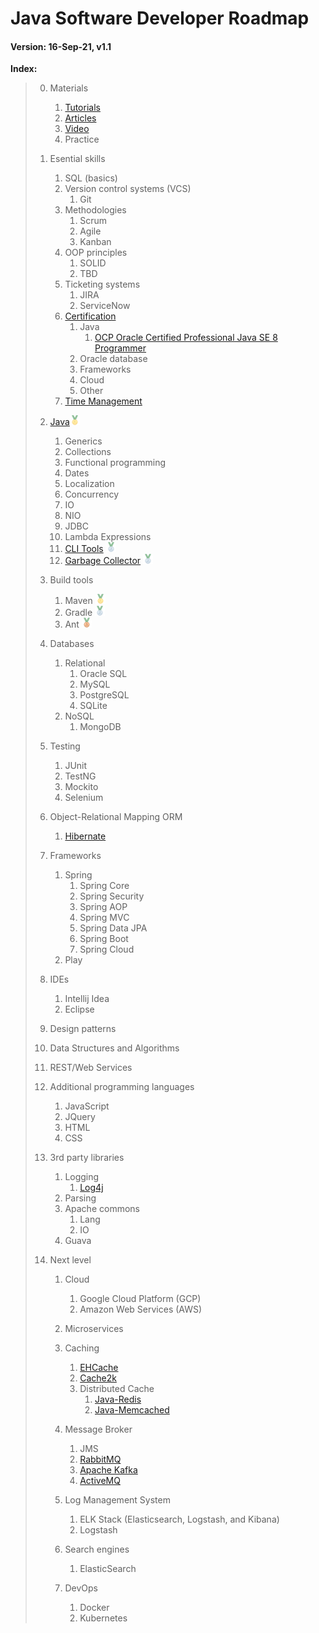 # Java Software Developer Roadmap

#### Version: 16-Sep-21, v1.1

**Index:**
> 0. Materials
>    1. [Tutorials](Materials/Tutorials.md)
>    2. [Articles](Materials/Articles.md)
>    3. [Video](Materials/Video.md)
>    4. Practice
>    
> 1. Esential skills
>     1. SQL (basics)
>     2. Version control systems (VCS)
>         1. Git
>     3. Methodologies
>        1. Scrum
>        2. Agile
>        3. Kanban
>     4. OOP principles
>        1. SOLID
>        2. TBD
>     5. Ticketing systems
>        1. JIRA
>        2. ServiceNow
>     6. [Certification](Certification/README.md)
>        1. Java
>           1. [OCP Oracle Certified Professional Java SE 8 Programmer](Certification/OCP_Oracle_Certified_Professional/README.md)
>        2. Oracle database
>        3. Frameworks
>        4. Cloud
>        5. Other
>     7. [Time Management](Time_Management/README.md)
> 
> 2. [Java](Java/README.md)<img src="img/medal_1st.png" /> 
>     1. Generics
>     2. Collections
>     3. Functional programming
>     4. Dates
>     5. Localization
>     6. Concurrency
>     7. IO
>     8. NIO
>     9. JDBC
>     10. Lambda Expressions
>     11. [CLI Tools](Java/CLI_tools.md) <img src="img/medal_2nd.png" /> 
>     12. [Garbage Collector](Java/README.md#garbage_collector) <img src="img/medal_2nd.png" /> 
> 
> 3. Build tools
>     1. Maven <img src="img/medal_1st.png" /> 
>     2. Gradle <img src="img/medal_2nd.png" /> 
>     3. Ant <img src="img/medal_3rd.png" /> 
> 
> 4. Databases
>     1. Relational
>         1. Oracle SQL
>         2. MySQL
>         3. PostgreSQL
>         4. SQLite
>     2. NoSQL
>         1. MongoDB
> 
> 5. Testing
>     1. JUnit
>     2. TestNG
>     3. Mockito
>     4. Selenium
> 
> 6. Object-Relational Mapping ORM
>     1. [Hibernate](ORM/Hibernate.md)
> 
> 7. Frameworks
>     1. Spring
>         1. Spring Core
>         2. Spring Security
>         3. Spring AOP
>         4. Spring MVC
>         5. Spring Data JPA
>         6. Spring Boot
>         7. Spring Cloud
>     2. Play
> 
> 8. IDEs
>     1. Intellij Idea 
>     2. Eclipse
> 
> 8. Design patterns
> 
> 9. Data Structures and Algorithms
> 
> 10. REST/Web Services
> 
> 11. Additional programming languages
>     1. JavaScript
>     2. JQuery
>     3. HTML
>     4. CSS
> 
> 12. 3rd party libraries
>     1. Logging
>         1. [Log4j](https://logging.apache.org/log4j)
>     2. Parsing
>     3. Apache commons
>         1. Lang
>         1. IO
>     3. Guava
> 
> 13. Next level
>     1. Cloud
>         1. Google Cloud Platform (GCP)
>         2. Amazon Web Services (AWS)
> 
>     2. Microservices
> 
>     3. Caching
>         1. [EHCache](http://www.ehcache.org/)
>         2. [Cache2k](https://cache2k.org/)
>         3. Distributed Cache
>             1. [Java-Redis](https://github.com/xetorthio/jedis)
>             2. [Java-Memcached](https://redislabs.com/lp/memcached-java/)
> 
>     3. Message Broker
>         1. JMS
>         2. [RabbitMQ](https://www.rabbitmq.com/tutorials/tutorial-one-javascript.html)
>         3. [Apache Kafka](https://www.npmjs.com/package/kafka-node)
>         3. [ActiveMQ](https://github.com/apache/activemq)
> 
>     4. Log Management System
>         1. ELK Stack (Elasticsearch, Logstash, and Kibana)
>         2. Logstash
> 
>     5. Search engines
>         1. ElasticSearch
>     
>     5. DevOps
>         1. Docker
>         2. Kubernetes
